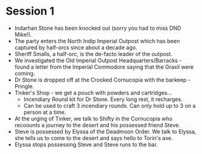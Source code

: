 # Session 1

- Indarhan Stone has been knocked out (sorry you had to miss DND Mike!).
- The party enters the North Indip Imperial Outpost which has been captured by half-orcs since about a decade ago. 
- Sheriff Smalls, a half-orc, is the de-facto leader of the outpost. 
- We investigated the Old Imperial Outpost Headquarters/Barracks - found a letter from the Imperial Commodore saying that the Graxil were coming.
- Dr Stone is dropped off at the Crooked Cornucopia with the barkeep - Pringle.
- Tinker's Shop - we get a pouch with powders and cartridges...
    - Incendiary Round kit for Dr Stone. Every long rest, it recharges. 
    - Can be used to craft 3 incendiary rounds. Can only hold up to 3 on a person at a time.
- At the urging of Tinker, we talk to Shifty in the Cornucopia who recoounts a journey to the desert and his possessed friend Steve.
- Steve is possessed by Elyssa of the Deadmoon Order. We talk to Elyssa, she tells us to come to the desert and says hello to Torin's axe.
- Elyssa stops possessing Steve and Steve runs to the bar. 
